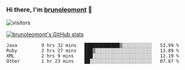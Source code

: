### Hi there, I'm [brunoleomont](https://www.linkedin.com/in/brunoleomont/) 👋

![visitors](https://visitor-badge.glitch.me/badge?page_id=page.id)

[![brunoleomont's GitHub stats](https://github-readme-stats.vercel.app/api?username=brunoleomont)](https://github.com/brunoleomont/github-readme-stats)

<!--START_SECTION:waka-->

```text
Java         9 hrs 32 mins   █████████████▒░░░░░░░░░░░   53.99 %
Ruby         2 hrs 27 mins   ███▒░░░░░░░░░░░░░░░░░░░░░   13.89 %
XML          2 hrs 9 mins    ███░░░░░░░░░░░░░░░░░░░░░░   12.19 %
Other        1 hr 23 mins    ██░░░░░░░░░░░░░░░░░░░░░░░   07.87 %
```

<!--END_SECTION:waka-->

<!--
**brunoleomont/brunoleomont** is a ✨ _special_ ✨ repository because its `README.md` (this file) appears on your GitHub profile.

Here are some ideas to get you started:

- 🔭 I’m currently working on ...
- 🌱 I’m currently learning ...
- 👯 I’m looking to collaborate on ...
- 🤔 I’m looking for help with ...
- 💬 Ask me about ...
- 📫 How to reach me: ...
- 😄 Pronouns: ...
- ⚡ Fun fact: ...
-->
